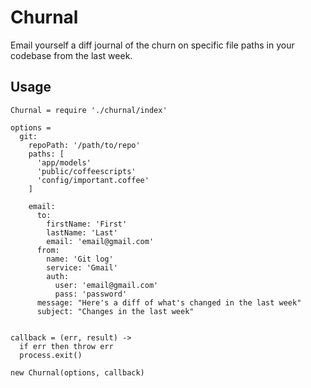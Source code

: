 # Churnal

Email yourself a diff journal of the churn on specific file paths in your codebase from the last week.

## Usage

```
Churnal = require './churnal/index'

options =
  git:
    repoPath: '/path/to/repo'
    paths: [
      'app/models'
      'public/coffeescripts'
      'config/important.coffee'
    ]

    email:
      to:
        firstName: 'First'
        lastName: 'Last'
        email: 'email@gmail.com'
      from:
        name: 'Git log'
        service: 'Gmail'
        auth:
          user: 'email@gmail.com'
          pass: 'password'
      message: "Here's a diff of what's changed in the last week"
      subject: "Changes in the last week"


callback = (err, result) ->
  if err then throw err
  process.exit()

new Churnal(options, callback)
```
